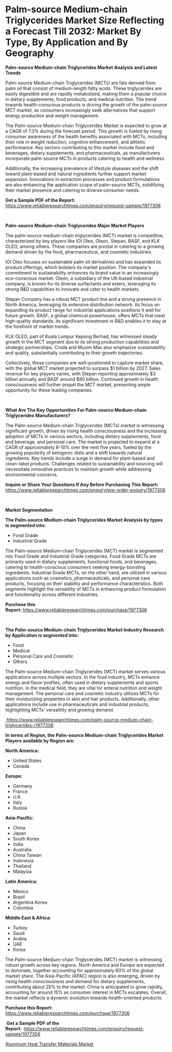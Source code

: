 <p><h1>Palm-source Medium-chain Triglycerides Market Size Reflecting a Forecast Till 2032: Market By Type, By Application and By Geography</h1></p><p><strong>Palm-source Medium-chain Triglycerides Market Analysis and Latest Trends</strong></p>
<p><p>Palm-source Medium-chain Triglycerides (MCTs) are fats derived from palm oil that consist of medium-length fatty acids. These triglycerides are easily digestible and are rapidly metabolized, making them a popular choice in dietary supplements, food products, and medical nutrition. The trend towards health-conscious products is driving the growth of the palm-source MCT market, as consumers increasingly seek alternatives that support energy production and weight management.</p><p>The Palm-source Medium-chain Triglycerides Market is expected to grow at a CAGR of 7.3% during the forecast period. This growth is fueled by rising consumer awareness of the health benefits associated with MCTs, including their role in weight reduction, cognitive enhancement, and athletic performance. Key sectors contributing to this market include food and beverages, dietary supplements, and pharmaceuticals, as manufacturers incorporate palm-source MCTs in products catering to health and wellness.</p><p>Additionally, the increasing prevalence of lifestyle diseases and the shift toward plant-based and natural ingredients further support market expansion. Innovations in extraction processes and product formulations are also enhancing the application scope of palm-source MCTs, solidifying their market presence and catering to diverse consumer needs.</p></p>
<p><strong>Get a Sample PDF of the Report:&nbsp;</strong> <a href="https://www.reliableresearchtimes.com/enquiry/request-sample/1977306?utm_campaign=1835&utm_medium=2&utm_source=Github&utm_content=ia&utm_term=04022025&utm_id=palm-source-medium-chain-triglycerides">https://www.reliableresearchtimes.com/enquiry/request-sample/1977306</a></p>
<p>&nbsp;</p>
<p><strong>Palm-source Medium-chain Triglycerides Major Market Players</strong></p>
<p><p>The palm-source medium-chain triglycerides (MCT) market is competitive, characterized by key players like IOI Oleo, Oleon, Stepan, BASF, and KLK OLEO, among others. These companies are pivotal in catering to a growing demand driven by the food, pharmaceutical, and cosmetic industries.</p><p>IOI Oleo focuses on sustainable palm oil derivatives and has expanded its product offerings, which bolsters its market position. The company's commitment to sustainability enhances its brand value in an increasingly eco-conscious market. Oleon, a subsidiary of the UK-based industrial company, is known for its diverse surfactants and esters, leveraging its strong R&D capabilities to innovate and cater to health markets.</p><p>Stepan Company has a robust MCT product line and a strong presence in North America, leveraging its extensive distribution network. Its focus on expanding its product range for industrial applications positions it well for future growth. BASF, a global chemical powerhouse, offers MCTs that meet high-quality standards; its significant investment in R&D enables it to stay at the forefront of market trends.</p><p>KLK OLEO, part of Kuala Lumpur Kepong Berhad, has witnessed steady growth in the MCT segment due to its strong production capabilities and strategic partnerships. Croda and Musim Mas also emphasize sustainability and quality, substantially contributing to their growth trajectories.</p><p>Collectively, these companies are well-positioned to capture market share, with the global MCT market projected to surpass $1 billion by 2027. Sales revenue for key players varies, with Stepan reporting approximately $3 billion annually and BASF around $80 billion. Continued growth in health consciousness will further propel the MCT market, presenting ample opportunity for these leading companies.</p></p>
<p>&nbsp;</p>
<p><strong>What Are The Key Opportunities For Palm-source Medium-chain Triglycerides Manufacturers?</strong></p>
<p><p>The Palm-source Medium-chain Triglycerides (MCTs) market is witnessing significant growth, driven by rising health consciousness and the increasing adoption of MCTs in various sectors, including dietary supplements, food and beverage, and personal care. The market is projected to expand at a CAGR of approximately 8-10% over the next five years, fueled by the growing popularity of ketogenic diets and a shift towards natural ingredients. Key trends include a surge in demand for plant-based and clean-label products. Challenges related to sustainability and sourcing will necessitate innovative practices to maintain growth while addressing environmental concerns.</p></p>
<p><strong>Inquire or Share Your Questions If Any Before Purchasing This Report:</strong> <a href="https://www.reliableresearchtimes.com/enquiry/pre-order-enquiry/1977306?utm_campaign=1835&utm_medium=2&utm_source=Github&utm_content=ia&utm_term=04022025&utm_id=palm-source-medium-chain-triglycerides">https://www.reliableresearchtimes.com/enquiry/pre-order-enquiry/1977306</a></p>
<p>&nbsp;</p>
<p><strong>Market Segmentation</strong></p>
<p><strong>The Palm-source Medium-chain Triglycerides Market Analysis by types is segmented into:</strong></p>
<p><ul><li>Food Grade</li><li>Industrial Grade</li></ul></p>
<p><p>The Palm-source Medium-chain Triglycerides (MCT) market is segmented into Food Grade and Industrial Grade categories. Food Grade MCTs are primarily used in dietary supplements, functional foods, and beverages, catering to health-conscious consumers seeking energy-boosting ingredients. Industrial Grade MCTs, on the other hand, are utilized in various applications such as cosmetics, pharmaceuticals, and personal care products, focusing on their stability and performance characteristics. Both segments highlight the versatility of MCTs in enhancing product formulation and functionality across different industries.</p></p>
<p><strong>Purchase this Report:&nbsp;</strong><a href="https://www.reliableresearchtimes.com/purchase/1977306?utm_campaign=1835&utm_medium=2&utm_source=Github&utm_content=ia&utm_term=04022025&utm_id=palm-source-medium-chain-triglycerides">https://www.reliableresearchtimes.com/purchase/1977306</a></p>
<p>&nbsp;</p>
<p><strong>The Palm-source Medium-chain Triglycerides Market Industry Research by Application is segmented into:</strong></p>
<p><ul><li>Food</li><li>Medical</li><li>Personal Care and Cosmetic</li><li>Others</li></ul></p>
<p><p>The Palm-source Medium-chain Triglycerides (MCT) market serves various applications across multiple sectors. In the food industry, MCTs enhance energy and flavor profiles, often used in dietary supplements and sports nutrition. In the medical field, they are vital for enteral nutrition and weight management. The personal care and cosmetic industry utilizes MCTs for their moisturizing properties in skin and hair products. Additionally, other applications include use in pharmaceuticals and industrial products, highlighting MCTs' versatility and growing demand.</p></p>
<p><a href="https://www.reliableresearchtimes.com/palm-source-medium-chain-triglycerides-r1977306?utm_campaign=1835&utm_medium=2&utm_source=Github&utm_content=ia&utm_term=04022025&utm_id=palm-source-medium-chain-triglycerides">&nbsp;https://www.reliableresearchtimes.com/palm-source-medium-chain-triglycerides-r1977306</a></p>
<p><strong>In terms of Region, the Palm-source Medium-chain Triglycerides Market Players available by Region are:</strong></p>
<p>
    <p> <strong> North America: </strong>
        <ul>
            <li>United States</li>
            <li>Canada</li>
        </ul>
        </p> 
    <p> <strong> Europe: </strong>
        <ul>
            <li>Germany</li>
            <li>France</li>
            <li>U.K.</li>
            <li>Italy</li>
            <li>Russia</li>
        </ul>
        </p> 
    <p> <strong> Asia-Pacific: </strong>
        <ul>
            <li>China</li>
            <li>Japan</li>
            <li>South Korea</li>
            <li>India</li>
            <li>Australia</li>
            <li>China Taiwan</li>
            <li>Indonesia</li>
            <li>Thailand</li>
            <li>Malaysia</li>
        </ul>
        </p> 
    <p> <strong> Latin America: </strong>
        <ul>
            <li>Mexico</li>
            <li>Brazil</li>
            <li>Argentina Korea</li>
            <li>Colombia</li>
        </ul>
        </p> 
    <p> <strong> Middle East & Africa: </strong>
        <ul>
            <li>Turkey</li>
            <li>Saudi</li>
            <li>Arabia</li>
            <li>UAE</li>
            <li>Korea</li>
        </ul>
    </p>
    </p>
<p><p>The Palm-source Medium-chain Triglycerides (MCT) market is witnessing robust growth across key regions. North America and Europe are expected to dominate, together accounting for approximately 60% of the global market share. The Asia-Pacific (APAC) region is also emerging, driven by rising health consciousness and demand for dietary supplements, contributing about 25% to the market. China is anticipated to grow rapidly, accounting for around 15% as consumer interest in MCTs escalates. Overall, the market reflects a dynamic evolution towards health-oriented products.</p></p>
<p><strong>Purchase this Report: </strong><a href="https://www.reliableresearchtimes.com/purchase/1977306?utm_campaign=1835&utm_medium=2&utm_source=Github&utm_content=ia&utm_term=04022025&utm_id=palm-source-medium-chain-triglycerides">https://www.reliableresearchtimes.com/purchase/1977306</a></p>
<p>&nbsp;<strong>Get a Sample PDF of the Report:&nbsp;&nbsp;</strong><a href="https://www.reliableresearchtimes.com/enquiry/request-sample/1977306?utm_campaign=1835&utm_medium=2&utm_source=Github&utm_content=ia&utm_term=04022025&utm_id=palm-source-medium-chain-triglycerides">https://www.reliableresearchtimes.com/enquiry/request-sample/1977306</a></p>
<p><strong></strong></p>
<p><p><a href="https://github.com/mookiesville/Market-Research-Report-List-1/blob/main/aluminum-heat-transfer-materials-market.md?utm_campaign=1835&utm_medium=2&utm_source=Github&utm_content=ia&utm_term=04022025&utm_id=palm-source-medium-chain-triglycerides">Aluminum Heat Transfer Materials Market</a></p></p>